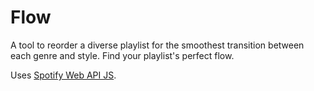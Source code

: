 # Flow

A tool to reorder a diverse playlist for the smoothest transition between each genre and style. Find your playlist's perfect flow. 

Uses [Spotify Web API JS](https://github.com/JMPerez/spotify-web-api-js).